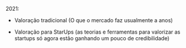 2021:

- Valoração tradicional (O que o mercado faz usualmente a anos)


- Valoração para StarUps (as teorias e ferramentas para valorizar as startups só agora estão ganhando um pouco de credibilidade)